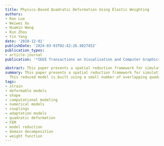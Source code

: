 ```yaml
---
title: Physics-Based Quadratic Deformation Using Elastic Weighting
authors:
- Ran Luo
- Weiwei Xu
- Huamin Wang
- Kun Zhou
- Yin Yang
date: '2018-12-01'
publishDate: '2024-03-03T02:42:26.982745Z'
publication_types:
- article-journal
publication: '*IEEE Transactions on Visualization and Computer Graphics, 24*(12)'

abstract: This paper presents a spatial reduction framework for simulating nonlinear deformable objects interactively. This reduced model is built using a small number of overlapping quadratic domains as we notice that incorporating high-order degrees of freedom (DOFs) is important for the simulation quality. Departing from existing multi-domain methods in graphics, our method interprets deformed shapes as blended quadratic transformations from nearby domains. Doing so avoids expensive safeguards against the domain coupling and improves the numerical robustness under large deformations. We present an algorithm that efficiently computes weight functions for reduced DOFs in a physics-aware manner. Inspired by the well-known multi-weight enveloping technique, our framework also allows subspace tweaking based on a few representative deformation poses. Such elastic weighting mechanism significantly extends the expressivity of the reduced model with light-weight computational efforts. Our simulator is versatile and can be well interfaced with many existing techniques. It also supports local DOF adaption to incorporate novel deformations (i.e., induced by the collision). The proposed algorithm complements state-of-the-art model reduction and domain decomposition methods by seeking for good trade-offs among animation quality, numerical robustness, pre-computation complexity and simulation efficiency from an alternative perspective.
summary: This paper presents a spatial reduction framework for simulating nonlinear deformable objects interactively.
  This reduced model is built using a small number of overlapping quadratic domains.
tags:
- strain
- deformable models
- shape
- computational modeling
- numerical models
- couplings
- adaptation models
- quadratic deformation
- FEM
- model reduction
- domain decomposition
- weight function
---
```

